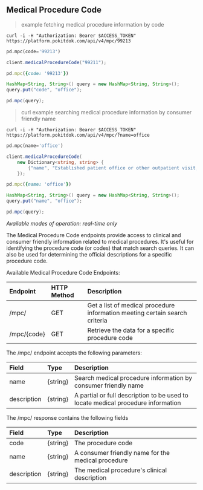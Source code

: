 ## Medical Procedure Code
> example fetching medical procedure information by code

```shell
curl -i -H "Authorization: Bearer $ACCESS_TOKEN" https://platform.pokitdok.com/api/v4/mpc/99213
```

```python
pd.mpc(code='99213')
```

```csharp
client.medicalProcedureCode("99211");
```

```ruby
pd.mpc({code: '99213'})
```

```java
HashMap<String, String>() query = new HashMap<String, String>();
query.put("code", "office");

pd.mpc(query);
```

> curl example searching medical procedure information by consumer friendly name

```shell
curl -i -H "Authorization: Bearer $ACCESS_TOKEN" https://platform.pokitdok.com/api/v4/mpc/?name=office
```

```python
pd.mpc(name='office')
```

```csharp
client.medicalProcedureCode(
    new Dictionary<string, string> {
        {"name", "Established patient office or other outpatient visit, typically 15 minutes"}
    });
```

```ruby
pd.mpc({name: 'office'})
```

```java
HashMap<String, String>() query = new HashMap<String, String>();
query.put("name", "office");

pd.mpc(query);
```

*Available modes of operation: real-time only*

The Medical Procedure Code endpoints provide access to clinical and consumer
friendly information related to medical procedures. It's useful for identifying
the procedure code (or codes) that match search queries. It can also be used
for determining the official descriptions for a specific procedure code.

Available Medical Procedure Code Endpoints:

| Endpoint    | HTTP Method | Description                                                                 |
|:------------|:------------|:----------------------------------------------------------------------------|
| /mpc/       | GET         | Get a list of medical procedure information meeting certain search criteria |
| /mpc/{code} | GET         | Retrieve the data for a specific procedure code                             |
The /mpc/ endpoint accepts the following parameters:

| Field       | Type     | Description                                                                      |
|:------------|:---------|:---------------------------------------------------------------------------------|
| name        | {string} | Search medical procedure information by consumer friendly name                   |
| description | {string} | A partial or full description to be used to locate medical procedure information |

The /mpc/ response contains the following fields

| Field       | Type     | Description                                        |
|:------------|:---------|:---------------------------------------------------|
| code        | {string} | The procedure code                                 |
| name        | {string} | A consumer friendly name for the medical procedure |
| description | {string} | The medical procedure's clinical description       |
